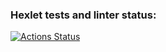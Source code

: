 ### Hexlet tests and linter status:
[![Actions Status](https://github.com/Andrey-Ryabchikov/frontend-project-11/actions/workflows/hexlet-check.yml/badge.svg)](https://github.com/Andrey-Ryabchikov/frontend-project-11/actions)